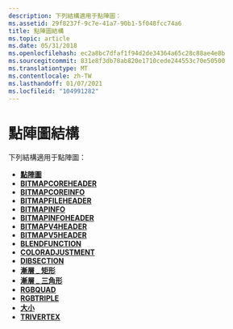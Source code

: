 ```yaml
---
description: 下列結構適用于點陣圖：
ms.assetid: 29f8237f-9c7e-41a7-90b1-5f048fcc74a6
title: 點陣圖結構
ms.topic: article
ms.date: 05/31/2018
ms.openlocfilehash: ec2a8bc7dfaf1f94d2de34364a65c28c88ae4e8b
ms.sourcegitcommit: 831e8f3db78ab820e1710cede244553c70e50500
ms.translationtype: MT
ms.contentlocale: zh-TW
ms.lasthandoff: 01/07/2021
ms.locfileid: "104991282"
---
```

# <a name="bitmap-structures"></a>點陣圖結構

下列結構適用于點陣圖：

-   [**點陣圖**](/windows/win32/api/wingdi/ns-wingdi-bitmap)
-   [**BITMAPCOREHEADER**](/windows/win32/api/wingdi/ns-wingdi-bitmapcoreheader)
-   [**BITMAPCOREINFO**](/windows/win32/api/wingdi/ns-wingdi-bitmapcoreinfo)
-   [**BITMAPFILEHEADER**](/windows/win32/api/wingdi/ns-wingdi-bitmapfileheader)
-   [**BITMAPINFO**](/windows/win32/api/wingdi/ns-wingdi-bitmapinfo)
-   [**BITMAPINFOHEADER**](/previous-versions//dd183376(v=vs.85))
-   [**BITMAPV4HEADER**](/windows/desktop/api/Wingdi/ns-wingdi-bitmapv4header)
-   [**BITMAPV5HEADER**](/windows/desktop/api/Wingdi/ns-wingdi-bitmapv5header)
-   [**BLENDFUNCTION**](/windows/desktop/api/Wingdi/ns-wingdi-blendfunction)
-   [**COLORADJUSTMENT**](/windows/win32/api/wingdi/ns-wingdi-coloradjustment)
-   [**DIBSECTION**](/windows/win32/api/wingdi/ns-wingdi-dibsection)
-   [**漸層 \_ 矩形**](/windows/desktop/api/Wingdi/ns-wingdi-gradient_rect)
-   [**漸層 \_ 三角形**](/windows/desktop/api/Wingdi/ns-wingdi-gradient_triangle)
-   [**RGBQUAD**](/windows/win32/api/wingdi/ns-wingdi-rgbquad)
-   [**RGBTRIPLE**](/windows/win32/api/wingdi/ns-wingdi-rgbtriple)
-   [**大小**](/previous-versions//dd145106(v=vs.85))
-   [**TRIVERTEX**](/windows/desktop/api/Wingdi/ns-wingdi-trivertex)

 

 

